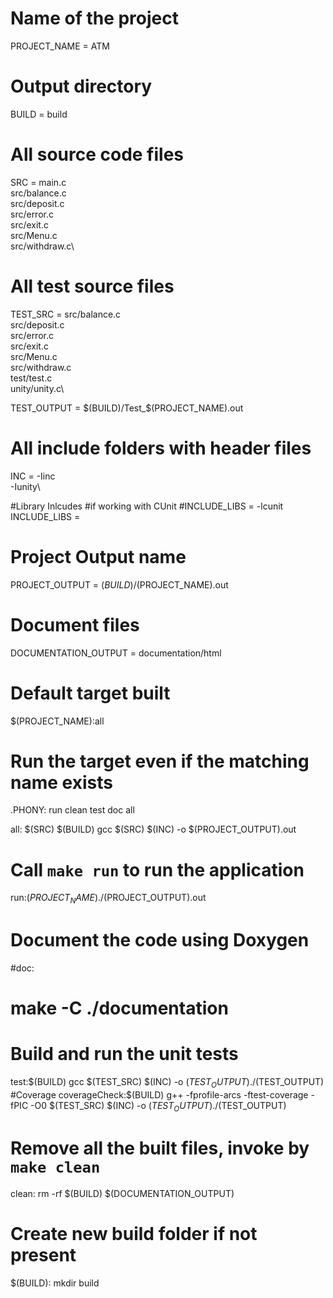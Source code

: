 # Name of the project
PROJECT_NAME = ATM

# Output directory
BUILD = build

# All source code files
SRC = main.c\
src/balance.c\
src/deposit.c\
src/error.c\
src/exit.c\
src/Menu.c\
src/withdraw.c\

# All test source files
TEST_SRC = src/balance.c\
src/deposit.c\
src/error.c\
src/exit.c\
src/Menu.c\
src/withdraw.c\
test/test.c\
unity/unity.c\

TEST_OUTPUT = $(BUILD)/Test_$(PROJECT_NAME).out

# All include folders with header files
INC	= -Iinc\
-Iunity\

#Library Inlcudes
#if working with CUnit 
#INCLUDE_LIBS = -lcunit
INCLUDE_LIBS =

# Project Output name
PROJECT_OUTPUT = $(BUILD)/$(PROJECT_NAME).out

# Document files
DOCUMENTATION_OUTPUT = documentation/html

# Default target built
$(PROJECT_NAME):all

# Run the target even if the matching name exists
.PHONY: run clean test doc all

all: $(SRC) $(BUILD)
	gcc $(SRC) $(INC) -o $(PROJECT_OUTPUT).out

# Call `make run` to run the application
run:$(PROJECT_NAME)
	./$(PROJECT_OUTPUT).out

# Document the code using Doxygen
#doc:
#	make -C ./documentation

# Build and run the unit tests
test:$(BUILD)
	gcc $(TEST_SRC) $(INC) -o $(TEST_OUTPUT)
	./$(TEST_OUTPUT)
#Coverage
coverageCheck:$(BUILD)
	g++ -fprofile-arcs -ftest-coverage -fPIC -O0 $(TEST_SRC) $(INC) -o $(TEST_OUTPUT)
	./$(TEST_OUTPUT)

# Remove all the built files, invoke by `make clean`
clean:
	rm -rf $(BUILD) $(DOCUMENTATION_OUTPUT)

# Create new build folder if not present
$(BUILD):
	mkdir build
